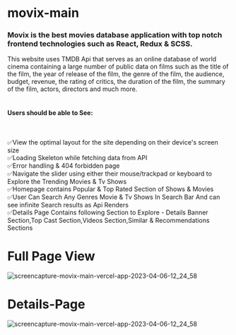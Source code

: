 # movix-main
 <p>
                       <h3> Movix is the best movies database application with top notch frontend technologies such as React, Redux & SCSS.   <br></h3>
                        This website uses TMDB Api that serves as an online database of world cinema containing a large number of public data on films such as the title of the film, the year of release of the film, the genre of the film, the audience, budget, revenue, the rating of critics, the duration of the film, the summary of the film, actors, directors and much more.
 <br> <br>

<h4>Users should be able to See:</h4> <br>

✅View the optimal layout for the site depending on their device's screen size  <br>
✅Loading Skeleton while fetching data from API<br>
✅Error handling & 404 forbidden page  <br>
✅Navigate the slider using either their mouse/trackpad or keyboard to Explore the Trending Movies & Tv Shows   <br>
✅Homepage contains Popular & Top Rated Section of Shows & Movies  <br>
✅User Can Search Any Genres Movie & Tv Shows In Search Bar And can see infinite Search results as Api Renders  <br>
✅Details Page Contains following Section to Explore - Details Banner Section,Top Cast Section,Videos Section,Similar & Recommendations Sections <br>
                    </p>
                    
 # Full Page View
![screencapture-movix-main-vercel-app-2023-04-06-12_24_58](https://user-images.githubusercontent.com/91651054/230295256-1daa3f81-8fdf-4e06-98a4-06a539677e42.png)

# Details-Page

![screencapture-movix-main-vercel-app-2023-04-06-12_24_58](https://user-images.githubusercontent.com/91651054/230295616-21d20231-32b8-4070-99f6-1fec269d110d.png)


